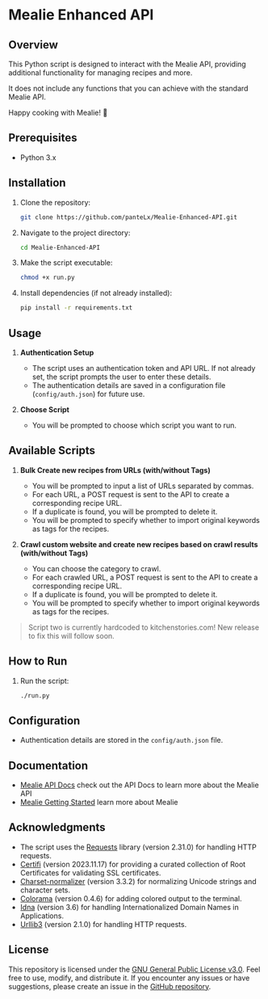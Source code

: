 # Mealie Enhanced API

## Overview

This Python script is designed to interact with the Mealie API, providing additional functionality for managing recipes and more.

It does not include any functions that you can achieve with the standard Mealie API.

Happy cooking with Mealie! 🍲

## Prerequisites

- Python 3.x

## Installation

1. Clone the repository:

   ```bash
   git clone https://github.com/panteLx/Mealie-Enhanced-API.git
   ```

2. Navigate to the project directory:

   ```bash
   cd Mealie-Enhanced-API
   ```

3. Make the script executable:

   ```bash
   chmod +x run.py
   ```

4. Install dependencies (if not already installed):

   ```bash
   pip install -r requirements.txt
   ```

## Usage

1. **Authentication Setup**

   - The script uses an authentication token and API URL. If not already set, the script prompts the user to enter these details.
   - The authentication details are saved in a configuration file (`config/auth.json`) for future use.

2. **Choose Script**

   - You will be prompted to choose which script you want to run.

## Available Scripts

1. **Bulk Create new recipes from URLs (with/without Tags)**

   - You will be prompted to input a list of URLs separated by commas.
   - For each URL, a POST request is sent to the API to create a corresponding recipe URL.
   - If a duplicate is found, you will be prompted to delete it.
   - You will be prompted to specify whether to import original keywords as tags for the recipes.

2. **Crawl custom website and create new recipes based on crawl results (with/without Tags)**

   - You can choose the category to crawl.
   - For each crawled URL, a POST request is sent to the API to create a corresponding recipe URL.
   - If a duplicate is found, you will be prompted to delete it.
   - You will be prompted to specify whether to import original keywords as tags for the recipes.

> Script two is currently hardcoded to kitchenstories.com! New release to fix this will follow soon.

## How to Run

1. Run the script:

   ```bash
   ./run.py
   ```

## Configuration

- Authentication details are stored in the `config/auth.json` file.

## Documentation

- [Mealie API Docs](https://nightly.mealie.io/api/redoc/) check out the API Docs to learn more about the Mealie API
- [Mealie Getting Started](https://nightly.mealie.io/documentation/getting-started/introduction/) learn more about Mealie

## Acknowledgments

- The script uses the [Requests](https://docs.python-requests.org/en/latest/) library (version 2.31.0) for handling HTTP requests.
- [Certifi](https://pypi.org/project/certifi/) (version 2023.11.17) for providing a curated collection of Root Certificates for validating SSL certificates.
- [Charset-normalizer](https://pypi.org/project/charset-normalizer/) (version 3.3.2) for normalizing Unicode strings and character sets.
- [Colorama](https://pypi.org/project/colorama/) (version 0.4.6) for adding colored output to the terminal.
- [Idna](https://pypi.org/project/idna/) (version 3.6) for handling Internationalized Domain Names in Applications.
- [Urllib3](https://pypi.org/project/urllib3/) (version 2.1.0) for handling HTTP requests.

## License

This repository is licensed under the [GNU General Public License v3.0](LICENSE). Feel free to use, modify, and distribute it. If you encounter any issues or have suggestions, please create an issue in the [GitHub repository](https://github.com/panteLx/Mealie-Enhanced-API).
